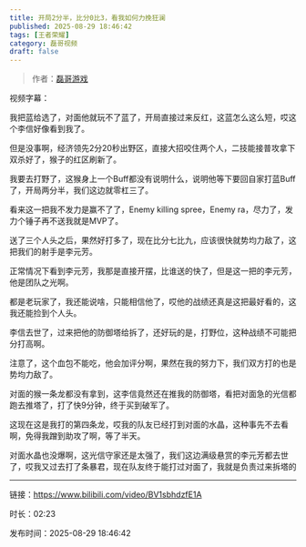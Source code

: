 ```yaml
---
title: 开局2分半，比分0比3，看我如何力挽狂澜
published: 2025-08-29 18:46:42
tags: [王者荣耀]
category: 磊哥视频
draft: false
---
```



> 作者：[磊哥游戏](https://space.bilibili.com/268941858?spm_id_from=333.788.upinfo.head.click)

视频字幕：

我把蓝给选了，对面他就玩不了蓝了，开局直接过来反红，这蓝怎么这么短，哎这个李信好像看到我了。

但是没事啊，经济领先2分20秒出野区，直接大招咬住两个人，二技能接普攻拿下双杀好了，猴子的红区刷新了。

我要去打野了，这猴身上一个Buff都没有说明什么，说明他等下要回自家打蓝Buff了，开局两分半，我们这边就零杠三了。

看来这一把我不发力是赢不了了，Enemy killing spree，Enemy ra，尽力了，发力个锤子再不送我就是MVP了。

送了三个人头之后，果然好打多了，现在比分七比九，应该很快就势均力敌了，这把我们的射手是李元芳。

正常情况下看到李元芳，我那是直接开摆，比谁送的快了，但是这一把的李元芳，他是团队之光啊。

都是老玩家了，我还能说啥，只能相信他了，哎他的战绩还真是这把最好看的，这我还能捡到个人头。

李信去世了，过来把他的防御塔给拆了，还好玩的是，打野位，这种战绩不可能把分打高啊。

注意了，这个血包不能吃，他会加评分啊，果然在我的努力下，我们双方打的也是势均力敌了。

对面的猴一条龙都没有拿到，这李信竟然还在推我的防御塔，看把对面急的光信都跑去推塔了，打了快9分钟，终于买到破军了。

这现在这是我打的第四条龙，哎我的队友已经打到对面的水晶，这种事先不去看啊，免得我蹭到助攻了啊，等了半天。

对面水晶也没爆啊，这光信守家还是太强了，我们这边满级悬赏的李元芳都去世了，哎我又过去打了条暴君，现在队友终于能打过对面了，我就是负责过来拆塔的

---

链接：https://www.bilibili.com/video/BV1sbhdzfE1A

时长：02:23

发布时间：2025-08-29 18:46:42
